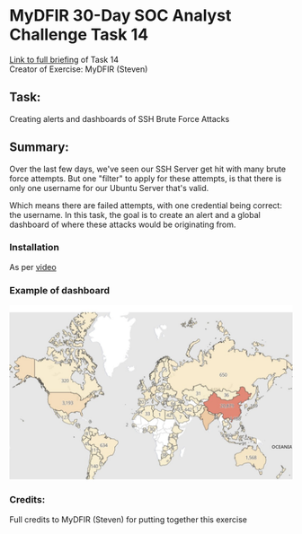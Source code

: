 # MyDFIR 30-Day SOC Analyst Challenge Task 14
[Link to full briefing](https://www.youtube.com/watch?v=AdUMhT1l1eY) of Task 14 </br>
Creator of Exercise: MyDFIR (Steven)

## Task:
Creating alerts and dashboards of SSH Brute Force Attacks

## Summary: 
Over the last few days, we've seen our SSH Server get hit with many brute force attempts. 
But one "filter" to apply for these attempts, is that there is only one username for our Ubuntu Server that's valid. 

Which means there are failed attempts, with one credential being correct: the username. 
In this task, the goal is to create an alert and a global dashboard of where these attacks would be originating from. 

### Installation
As per [video](https://www.youtube.com/watch?v=AdUMhT1l1eY)

### Example of dashboard

![image](SSH_Failed_authens.jpg)

### Credits:
Full credits to MyDFIR (Steven) for putting together this exercise
















